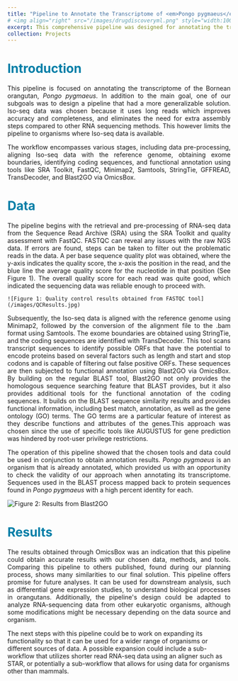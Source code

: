 ```yaml
---
title: "Pipeline to Annotate the Transcriptome of <em>Pongo pygmaeus</em>"
# <img align="right" src="/images/drugdiscoveryml.png" style="width:100px;height:100px" />
excerpt: This comprehensive pipeline was designed for annotating the transcriptome of the Bornean orangutan, Pongo pygmaeus, with a focus on the utilization of Iso-seq data. It aims to provide a generalizable solution applicable to other mammalian eukaryotes.
collection: Projects
---
```


# <span style="color:#007ea7"> Introduction

<p style='text-align: justify;'> 
This pipeline is focused on annotating the transcriptome of the Bornean orangutan, <em>Pongo pygmaeus</em>. In addition to the main goal, one of our subgoals was to design a pipeline that had a more generalizable solution. Iso-seq data was chosen because it uses long reads which improves accuracy and completeness, and eliminates the need for extra assembly steps compared to other RNA sequencing methods. This however limits the pipeline to organisms where Iso-seq data is available.
</p>

<p style='text-align: justify;'> 
The workflow encompasses various stages, including data pre-processing, aligning Iso-seq data with the reference genome, obtaining exome boundaries, identifying coding sequences, and functional annotation using tools like SRA Toolkit, FastQC, Minimap2, Samtools, StringTie, GFFREAD, TransDecoder, and Blast2GO via OmicsBox.
</p>

# <span style="color:#007ea7"> Data

<p style='text-align: justify;'>
The pipeline begins with the retrieval and pre-processing of RNA-seq data from the Sequence Read Archive (SRA) using the SRA Toolkit and quality assessment with FastQC. FASTQC can reveal any issues with the raw NGS data. If errors are found, steps can be taken to filter out the problematic reads in the data. A per base sequence quality plot was obtained, where the y-axis indicates the quality score, the x-axis the position in the read, and the blue line the average quality score for the nucleotide in that position (See Figure 1). The overall quality score for each read was quite good, which indicated the sequencing data was reliable enough to proceed with. 
</p>

    ![Figure 1: Quality control results obtained from FASTQC tool](/images/QCResults.jpg)

<p style='text-align: justify;'>
Subsequently, the Iso-seq data is aligned with the reference genome using Minimap2, followed by the conversion of the alignment file to the .bam format using Samtools. The exome boundaries are obtained using StringTie, and the coding sequences are identified with TransDecoder. This tool scans transcript sequences to identify possible ORFs that have the potential to encode proteins based on several factors such as length and start and stop codons and is capable of filtering out false positive ORFs. These sequences are then subjected to functional annotation using Blast2GO via OmicsBox. By building on the regular BLAST tool, Blast2GO not only provides the homologous sequence searching feature that BLAST provides, but it also provides additional tools for the functional annotation of the coding sequences. It builds on the BLAST sequence similarity results and provides functional information, including best match, annotation, as well as the gene ontology (GO) terms. The GO terms are a particular feature of interest as they describe functions and attributes of the genes.This approach was chosen since the use of specific tools like AUGUSTUS for gene prediction was hindered by root-user privilege restrictions.
</p>

<p style='text-align: justify;'>
The operation of this pipeline showed that the chosen tools and data could be used in conjunction to obtain annotation results. <em>Pongo pygmaeus</em> is an organism that is already annotated, which provided us with an opportunity to check the validity of our approach when annotating its transcriptome. Sequences used in the BLAST process mapped back to protein sequences found in <em>Pongo pygmaeus</em> with a high percent identity for each.
</p>

![Figure 2: Results from Blast2GO](/images/Blast2GOResults.jpg)

# <span style="color:#007ea7"> Results

<p style='text-align: justify;'>
The results obtained through OmicsBox was an indication that this pipeline could obtain accurate results with our chosen data, methods, and tools. Comparing this pipeline to others published, found during our planning process, shows many similarities to our final solution. This pipeline offers promise for future analyses. It can be used for downstream analysis, such as differential gene expression studies, to understand biological processes in orangutans. Additionally, the pipeline's design could be adapted to analyze RNA-sequencing data from other eukaryotic organisms, although some modifications might be necessary depending on the data source and organism.

The next steps with this pipeline could be to work on expanding its functionality so that it can be used for a wider range of organisms or different sources of data. A possible expansion could include a sub-workflow that utilizes shorter read RNA-seq data using an aligner such as STAR, or potentially a sub-workflow that allows for using data for organisms other than mammals.

</p>
